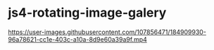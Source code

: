 # js4-rotating-image-galery

https://user-images.githubusercontent.com/107856471/184909930-96a78621-cc1e-403c-a10a-8d9e60a39a9f.mp4


